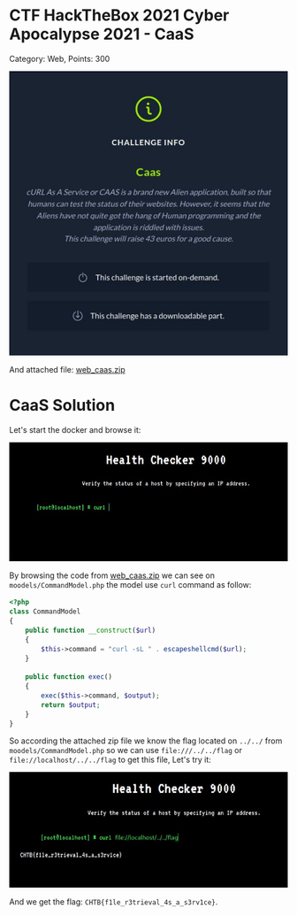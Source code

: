 # CTF HackTheBox 2021 Cyber Apocalypse 2021 - CaaS

Category: Web, Points: 300

![info.JPG](images/info.JPG)

And attached file: [web_caas.zip](web_caas.zip)

# CaaS Solution

Let's start the docker and browse it:

![index.JPG](images/index.JPG)

By browsing the code from [web_caas.zip](web_caas.zip) we can see on ```moodels/CommandModel.php``` the model use ```curl``` command as follow:
```php
<?php
class CommandModel
{
    public function __construct($url)
    {
        $this->command = "curl -sL " . escapeshellcmd($url);
    }

    public function exec()
    {
        exec($this->command, $output);
        return $output;
    }
}
```

So according the attached zip file we know the flag located on ```../../``` from ```moodels/CommandModel.php``` so we can use ```file:///../../flag```  or ```file://localhost/../../flag``` to get this file, Let's try it:

![flag.JPG](images/flag.JPG)

And we get the flag: ```CHTB{f1le_r3trieval_4s_a_s3rv1ce}```.